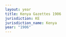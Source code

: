 ```yaml
---
layout: year
title: Kenya Gazettes 1906
jurisdiction: KE
jurisdiction_name: Kenya
year: "1906"
---
```

